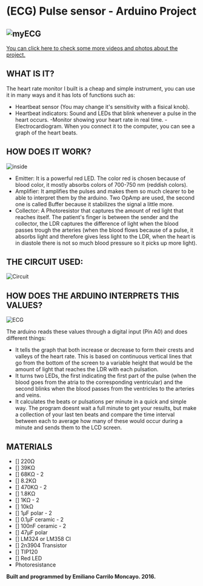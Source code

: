 # (ECG) Pulse sensor - Arduino Project

![myECG](https://github.com/emiliano-carrillo/ECG-PulseSensor-Arduino/blob/master/README%20photos/Captura%20de%20pantalla%202016-12-22%20a%20la(s)%2013.59.13.png)
---
[You can click here to check some more videos and photos about the project.](https://drive.google.com/file/d/0B7gTH-maKTLiVDBhSjJ2X2hRYkU/view?usp=sharing)

## WHAT IS IT?
The heart rate monitor I built is a cheap and simple instrument, you can use it in many ways and it has lots of functions such as:
- Heartbeat sensor (You may change it's sensitivity with a fisical knob).
- Heartbeat indicators: Sound and LEDs that blink whenever a pulse in the heart occurs.
-Monitor showing your heart rate in real time.
-Electrocardiogram. When you connect it to the computer, you can see a graph of the heart beats.

## HOW DOES IT WORK?

![inside](https://github.com/emiliano-carrillo/ECG-PulseSensor-Arduino/blob/master/README%20photos/Captura%20de%20pantalla%202016-12-22%20a%20la(s)%2013.59.44.png)

- Emitter: It is a powerful red LED. The color red is chosen because of blood color, it mostly absorbs colors of 700-750 nm (reddish colors).
- Amplifier: It amplifies the pulses and makes them so much clearer to be able to interpret them by the arduino. Two OpAmp are used, the second one is called Buffer because it stabilizes the signal a little more.
- Collector: A Photoresistor that captures the amount of red light that reaches itself. The patient's finger is between the sender and the collector, the LDR captures the difference of light when the blood passes trough the arteries (when the blood flows because of a pulse, it absorbs light and therefore gives less light to the LDR, when the heart is in diastole there is not so much blood pressure so it picks up more light).

## THE CIRCUIT USED:

![Circuit](https://github.com/emiliano-carrillo/ECG-PulseSensor-Arduino/blob/master/README%20photos/Captura%20de%20pantalla%202016-12-22%20a%20la(s)%2013.59.54.png)

## HOW DOES THE ARDUINO INTERPRETS THIS VALUES?
![ECG](https://github.com/emiliano-carrillo/ECG-PulseSensor-Arduino/blob/master/README%20photos/Captura%20de%20pantalla%202016-12-22%20a%20la(s)%2014.00.25.png)

The arduino reads these values through a digital input (Pin A0) and does different things:
- It tells the graph that both increase or decrease to form their crests and valleys of the heart rate. This is based on continuous vertical lines that go from the bottom of the screen to a variable height that would be the amount of light that reaches the LDR with each pulsation.
- It turns two LEDs, the first indicating the first part of the pulse (when the blood goes from the atria to the corresponding ventricular) and the second blinks when the blood passes from the ventricles to the arteries and veins.
- It calculates the beats or pulsations per minute in a quick and simple way. The program doesnt wait a full minute to get your results, but make a collection of your last ten beats and compare the time interval between each to average how many of these would occur during a
 minute and sends them to the LCD screen.
 
## MATERIALS

- [] 220Ω
- [] 39KΩ
- [] 68KΩ - 2
- [] 8.2KΩ
- [] 470KΩ - 2
- [] 1.8KΩ
- [] 1KΩ - 2
- [] 10kΩ
- [] 1μF polar - 2
- [] 0.1μF ceramic - 2
- [] 100nF ceramic - 2
- [] 47μF polar
- [] LM324 or LM358 CI
- [] 2n3904 Transistor
- [] TIP120
- [] Red LED
- Photoresistance

**Built and programmed by Emiliano Carrilo Moncayo. 2016.**
